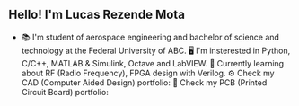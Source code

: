 ## Hello! I'm Lucas Rezende Mota

-   📚 I'm student of aerospace engineering and bachelor of science and technology at the Federal University of ABC.
🖥️ I'm insterested in Python, C/C++, MATLAB & Simulink, Octave and LabVIEW.
📡 Currently learning about RF (Radio Frequency), FPGA design with Verilog.
⚙️ Check my CAD (Computer Aided Design) portfolio:
🔌 Check my PCB (Printed Circuit Board) portfolio:

